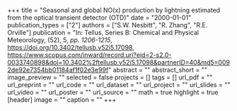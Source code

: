 +++
title = "Seasonal and global NO(x) production by lightning estimated from the optical transient detector (OTD)"
date = "2000-01-01"
publication_types = ["2"]
authors = ["S.W. Nesbitt", "R. Zhang", "R.E. Orville"]
publication = "In: Tellus, Series B: Chemical and Physical Meteorology, (52), 5, _pp. 1206-1215_, https://doi.org/10.3402/tellusb.v52i5.17098, https://www.scopus.com/inward/record.uri?eid=2-s2.0-0033740898&doi=10.3402%2ftellusb.v52i5.17098&partnerID=40&md5=0092de92e7354bb01184af1f02e3e99f"
abstract = ""
abstract_short = ""
image_preview = ""
selected = false
projects = []
tags = []
url_pdf = ""
url_preprint = ""
url_code = ""
url_dataset = ""
url_project = ""
url_slides = ""
url_video = ""
url_poster = ""
url_source = ""
math = true
highlight = true
[header]
image = ""
caption = ""
+++
